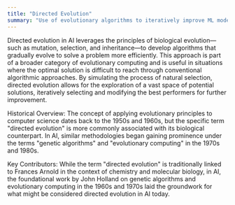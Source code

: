 ```yaml
---
title: "Directed Evolution"
summary: "Use of evolutionary algorithms to iteratively improve ML models or algorithms by mimicking the process of natural selection."
---
```

Directed evolution in AI leverages the principles of biological evolution—such as mutation, selection, and inheritance—to develop algorithms that gradually evolve to solve a problem more efficiently. This approach is part of a broader category of evolutionary computing and is useful in situations where the optimal solution is difficult to reach through conventional algorithmic approaches. By simulating the process of natural selection, directed evolution allows for the exploration of a vast space of potential solutions, iteratively selecting and modifying the best performers for further improvement.

Historical Overview: The concept of applying evolutionary principles to computer science dates back to the 1950s and 1960s, but the specific term "directed evolution" is more commonly associated with its biological counterpart. In AI, similar methodologies began gaining prominence under the terms "genetic algorithms" and "evolutionary computing" in the 1970s and 1980s.

Key Contributors: While the term "directed evolution" is traditionally linked to Frances Arnold in the context of chemistry and molecular biology, in AI, the foundational work by John Holland on genetic algorithms and evolutionary computing in the 1960s and 1970s laid the groundwork for what might be considered directed evolution in AI today.

